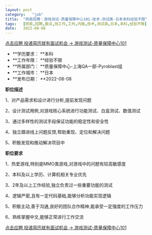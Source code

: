 ```yaml
---
layout:	post
category:	"job"
title:	"网易招聘：游戏测试-质量保障中心101-技术-测试类-日本本科经验不限"
tags:	[网易,招聘,面试,找工作,工作,内推,技术,测试类,日本,本科,经验不限]
date:	2022-08-08
---
```


[点击应聘 投递简历就有面试机会 ->  游戏测试-质量保障中心101](http://mobile.bole.netease.com/bole/boleDetail?id=42166&employeeId=346f03c3cda5f04c&key=all)



- **学历要求： **本科
- **工作年限： **经验不限
- **所属部门： **质量保障中心-上海QA一部-Pyroblast组
- **工作城市： **日本
- **发布日期： **2022-08-08



**职位描述**

1、对产品需求和设计进行分析,提前发现问题

2、设计测试用例,对游戏核心系统进行功能测试、白盒测试、数值测试

3、通过多样性的测试手段保证功能的稳定性和安全性

4、独立跟进线上问题反馈,帮助重现、定位和解决问题

5、积极发现和推动解决项目中



**职位要求**

1、热爱游戏,特别是MMO类游戏,对游戏中的问题有较高敏感度

2、本科及以上学历、计算机相关专业优先

3、2年及以上工作经验,独立负责过一些重要功能的测试

4、逻辑严密,且有一定代码基础,能够分析功能实现逻辑

5、积极主动,善于沟通,良好的团队合作精神,能承受一定强度的工作压力

6、熟练掌握中文,能够正常进行工作交流



[点击应聘 投递简历就有面试机会 ->  游戏测试-质量保障中心101](http://mobile.bole.netease.com/bole/boleDetail?id=42166&employeeId=346f03c3cda5f04c&key=all)